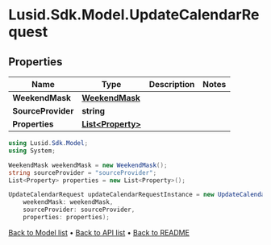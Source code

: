 # Lusid.Sdk.Model.UpdateCalendarRequest

## Properties

Name | Type | Description | Notes
------------ | ------------- | ------------- | -------------
**WeekendMask** | [**WeekendMask**](WeekendMask.md) |  | 
**SourceProvider** | **string** |  | 
**Properties** | [**List&lt;Property&gt;**](Property.md) |  | 

```csharp
using Lusid.Sdk.Model;
using System;

WeekendMask weekendMask = new WeekendMask();
string sourceProvider = "sourceProvider";
List<Property> properties = new List<Property>();

UpdateCalendarRequest updateCalendarRequestInstance = new UpdateCalendarRequest(
    weekendMask: weekendMask,
    sourceProvider: sourceProvider,
    properties: properties);
```

[Back to Model list](../README.md#documentation-for-models) &#8226; [Back to API list](../README.md#documentation-for-api-endpoints) &#8226; [Back to README](../README.md)
